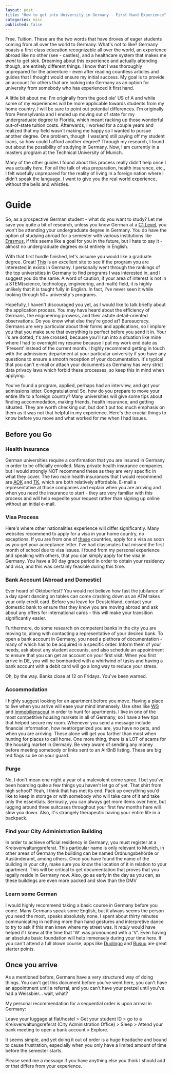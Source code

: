 ```yaml
---
layout: post
title: "How to get into University in Germany - First Hand Experience"
categories: misc
published: false
---
```


Free. Tuition. These are the two words that have droves of eager students coming from all over the world to Germany. What's not to like? Germany boasts a first class education recognizable all over the world, an experience abroad like no other (see - castles), and a healthcare system that makes me *want* to get sick. Dreaming about this experience and actually attending though, are entirely different things. I know that I was thoroughly unprepared for the adventure - even after reading countless articles and guides that I thought would ensure my initial success. My goal is to provide an account for others that are looking into Germany as an option for university from somebody who has experienced it first hand.

A little bit about me: I'm originally from the good ole' US of A and while some of my experiences will be more applicable towards students from my home country, I will be sure to point out potential differences. I'm originally from Pennsylvania and I ended up moving out of state for my undergraduate degree to Florida, which meant racking up those wonderful out-of-state tuition costs. Afterwards, I worked for a couple years and realized that my field wasn't making me happy so I wanted to pursue another degree. One problem, though. I was(am) still paying off my student loans, so how could I afford another degree? Through my research, I found out about the possibility of studying in Germany. Now, I am currently in a masters program at the Technical University of Munich. 

Many of the other guides I found about this process really didn't help once I was actually *here*. For all the talk of visa preparation, health insurance, etc., I felt woefully unprepared for the reality of living in a foreign nation where I didn't speak the language. I want to give you the real world experience, without the bells and whistles.

# Guide

So, as a prospective German student - what do you want to study? Let me save you quite a bit of research, unless you know German at a [C1 Level](https://en.wikipedia.org/wiki/Common_European_Framework_of_Reference_for_Languages#Common_reference_levels), you won't be attending your undergraduate degree in Germany. You do have the option of studying abroad for a semester with various institutions like [Erasmus](https://esn.org), if this seems like a goal for you in the future, but I hate to say it - almost no undergraduate degrees exist entirely in English.

With that first hurdle finished, let's assume you would like a graduate degree. Great! [This](http://www.mastersportal.eu/countries/11/germany.html) is an excellent site to see if the program you are interested in exists in Germany. I personally went through the rankings of the top universities in Germany to find programs I was interested in, and I suggest you do the same. A word of caution, if your area of interest is not in a STEM(science, technology, engineering, and math) field, it is highly unlikely that it is taught fully in English. In fact, I've never seen it while looking through 50+ university's programs.

Hopefully, I haven't discouraged you yet, as I would like to talk briefly about the application process. You may have heard about the efficiency of Germans, the engineering prowess, and their astute detail-oriented observations. Do you know what else they're good at? Bureaucracy. Germans are very particular about their forms and applications, so I implore you that you make sure that everything is perfect before you send it in. Your i's are dotted, t's are crossed, because you'll run into a situation like mine where I had to overnight my resume because I put my work end date as 'Present' instead of the current month. I highly recommend getting in touch with the admissions department at your particular university if you have any questions to ensure a smooth reception of your documentation. It's typical that you can't e-mail or attach your documents as Germany has very strict data privacy laws which forbid these processes, so keep this in mind when applying.

You've found a program, applied, perhaps had an interview, and got your admissions letter. Congratulations! So, how do you prepare to move your entire life to a foreign country? Many universities will give some tips about finding accommodation, making friends, health insurance, and getting situated. They are worth checking out, but don't put too much emphasis on them as it was not that helpful in my experience. Here's the crucial things to know before you move and what worked for me when I had issues.

## Before you Go

### Health Insurance 
German universities require a confirmation that you are insured in Germany in order to be officially enrolled. Many private health insurance companies, but I would strongly NOT recommend these as they are very specific in what they cover. The two main health insurances that I would recommend are [AOK](https://www.aok.de/) and [TK](https://www.tk.de/), which are both relatively affordable. E-mail a representative at those companies and explain when you are arriving and when you need the insurance to start - they are very familiar with this process and will help expedite your request rather than signing up online without an initial e-mail.

### Visa Process 
Here's where other nationalities experience will differ significantly.  Many websites recommend to apply for a visa in your home country, no exceptions. If you are from one of [these](http://www.germany-visa.org/do-i-need-a-visa/) countries, apply for a visa as soon as you get your acceptance letter. I've had classmates that missed the first month of school due to visa issues. I found from my personal experience and speaking with others, that you can simply apply for the visa in Germany. You have a 90 day grace period in order to obtain your residency and visa, and this was certainly feasible during this time.

### Bank Account (Abroad and Domestic)
Ever heard of Oktoberfest? You would not believe how fast the jubilance of a day spent dancing on tables can come crashing down as an ATM takes your only credit card. Before you leave for Deustchland, contact your domestic bank to ensure that they know you are moving abroad and ask about any offers for international cards - this will make your transition significantly easier.

Furthermore, do some research on competent banks in the city you are moving to, along with contacting a representative of your desired bank. To open a bank account in Germany, you need a plethora of documentation - many of which has to be acquired in a specific order. Inform them of your needs, ask about any student accounts, and also schedule an appointment to ensure that you can get an account on your first visit. When you first arrive in DE, you will be bombarded with a whirlwind of tasks and having a bank account with a debit card will go a long way to reduce your stress.

Oh, by the way. Banks close at 12 on Fridays. You've been warned.

### Accommodation
I highly suggest looking for an apartment before you move. Having a place to live when you arrive will ease your mind immensely. Use sites like [WG](http://www.wg-gesucht.de/) and [Immobilienscout](https://www.immobilienscout24.de/) in order to hunt for apartments. I live in one of the most competitive housing markets in all of Germany, so I have a few tips that helped secure my room. Whenever you send a message include financial information, how neat/organized you are, you have no pets, and when you are arriving. These alone will get you farther than most when hunting for places to call home. One more thing, there is a LOT of scams for the housing market in Germany. Be very aware of sending any money before meeting somebody or links sent to an AirBnB listing. These are big red flags so be on your guard.

### Purge
No, I don't mean one night a year of a malevolent crime spree. I bet you've been hoarding quite a few things you haven't let go of yet. That shirt from high school? Yeah, I think that has met its end. Pack up everything you'd like to keep in storage or with somebody who will take care of it and take only the essentials. Seriously, you can always get more items over here, but lugging around three suitcases throughout your first few months here will slow you down. Also, it's strangely therapeutic having your entire life in a backpack.

### Find your City Administration Building
In order to achieve official residency in Germany, you must register at a Kreisverwaltungsreferat. This particular name is only relevant to Munich, in other areas of Germany the building can be named Ordnungsbehörde or Ausländeramt, among others. Once you have found the name of the building in your city, make sure you know the location of it in relation to your apartment. This will be critical to get documentation that proves that you legally reside in Germany now. Also, go as early in the day as you can, as these buildings are even more packed and slow than the DMV

### Learn some German
I would highly recommend taking a basic course in Germany before you come. Many Germans speak some English, but it always seems the person you need the most, speaks absolutely none. I spent about thirty minutes communicating in nothing more than hand gestures and interpretive dance to try to ask if this man knew where my street was. It *really* would have helped if I knew at the time that 'W' was pronounced with a 'V'. Even having an absolute basic foundation will help immensely during your time here. If you can't attend a full blown course, apps like [Duolingo](https://www.duolingo.com/) and [Busuu](https://www.busuu.com/) are great starter points.

## Once you arrive
As a mentioned before, Germans have a very structured way of doing things. You can't get this document before you've went here, you can't have an appointment until a referral, and you can't have your pretzel until you've had a Weissbier... wait, what?

My personal recommendation for a sequential order is upon arrival in Germany:

Leave your luggage at flat/hostel > Get your student ID > go to a Kreisverwaltungsreferat (City Administration Office) > Sleep > Attend your bank meeting to open a bank account > Explore.

It seems simple, and yet doing it out of order is a huge headache and bound to cause frustration, especially when you only have a limited amount of time before the semester starts. 

Please send me a message if you have anything else you think I should add or that differs from your experience. 







